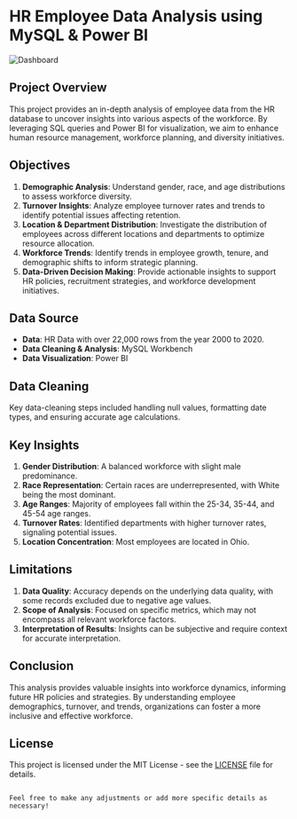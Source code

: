# HR Employee Data Analysis using MySQL & Power BI

![Dashboard](https://github.com/user-attachments/assets/fb273208-e675-4a26-9331-ee0e30412e63)

## Project Overview

This project provides an in-depth analysis of employee data from the HR database to uncover insights into various aspects of the workforce. By leveraging SQL queries and Power BI for visualization, we aim to enhance human resource management, workforce planning, and diversity initiatives.

## Objectives

1. **Demographic Analysis**: Understand gender, race, and age distributions to assess workforce diversity.
2. **Turnover Insights**: Analyze employee turnover rates and trends to identify potential issues affecting retention.
3. **Location & Department Distribution**: Investigate the distribution of employees across different locations and departments to optimize resource allocation.
4. **Workforce Trends**: Identify trends in employee growth, tenure, and demographic shifts to inform strategic planning.
5. **Data-Driven Decision Making**: Provide actionable insights to support HR policies, recruitment strategies, and workforce development initiatives.

## Data Source

- **Data**: HR Data with over 22,000 rows from the year 2000 to 2020.
- **Data Cleaning & Analysis**: MySQL Workbench
- **Data Visualization**: Power BI

## Data Cleaning

Key data-cleaning steps included handling null values, formatting date types, and ensuring accurate age calculations.

## Key Insights

1. **Gender Distribution**: A balanced workforce with slight male predominance.
2. **Race Representation**: Certain races are underrepresented, with White being the most dominant.
3. **Age Ranges**: Majority of employees fall within the 25-34, 35-44, and 45-54 age ranges.
4. **Turnover Rates**: Identified departments with higher turnover rates, signaling potential issues.
5. **Location Concentration**: Most employees are located in Ohio.

## Limitations

1. **Data Quality**: Accuracy depends on the underlying data quality, with some records excluded due to negative age values.
2. **Scope of Analysis**: Focused on specific metrics, which may not encompass all relevant workforce factors.
3. **Interpretation of Results**: Insights can be subjective and require context for accurate interpretation.

## Conclusion

This analysis provides valuable insights into workforce dynamics, informing future HR policies and strategies. By understanding employee demographics, turnover, and trends, organizations can foster a more inclusive and effective workforce.

## License

This project is licensed under the MIT License - see the [LICENSE](LICENSE) file for details.
```

Feel free to make any adjustments or add more specific details as necessary!

